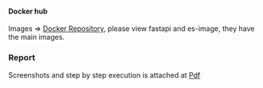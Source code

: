 #### Docker hub 
Images => [Docker Repository](https://hub.docker.com/repositories/unknown77777), please view fastapi and es-image, they have the main images. 

### Report 
Screenshots and step by step execution is attached at [Pdf](https://github.com/Aryan-IIT/cs203_dockerr/blob/master/23110049_23110237.pdf)
